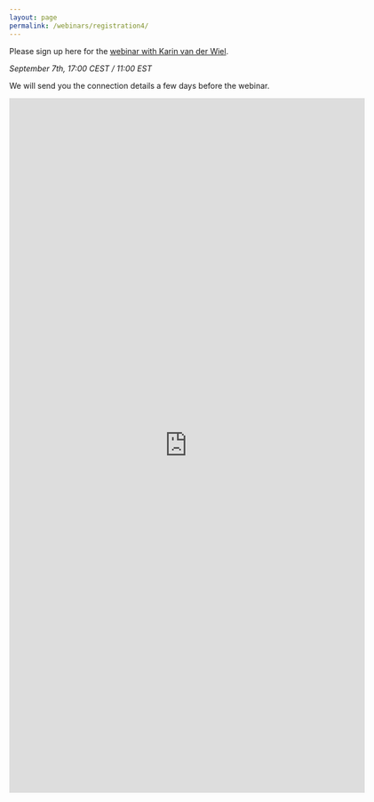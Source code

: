 ```yaml
---
layout: page
permalink: /webinars/registration4/
---
```


Please sign up here for the [webinar with Karin van der Wiel](https://large-ensemble.github.io/webinars/).

_September 7th, 17:00 CEST / 11:00 EST_

We will send you the connection details a few days before the webinar.


<iframe src="https://docs.google.com/forms/d/e/1FAIpQLSdCvJ1qgWBRX_GlCIboNcxLOtScWMOkPLYwpBxHtGKavkVnIQ/viewform?embedded=true" width="640" height="1250" frameborder="0" marginheight="0" marginwidth="0">Loading…</iframe>
